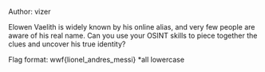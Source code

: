 Author: vizer

Elowen Vaelith is widely known by his online alias, and very few people are aware of his real name. Can you use your OSINT skills to piece together the clues and uncover his true identity?

Flag format: wwf{lionel_andres_messi}
*all lowercase
